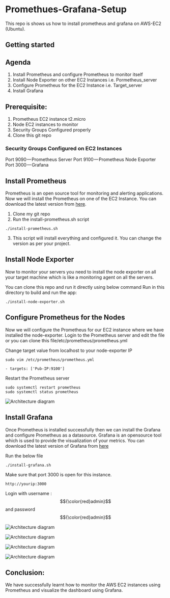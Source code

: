 # Promethues-Grafana-Setup
This repo is shows us how to install prometheus and grafana on AWS-EC2 (Ubuntu).

## Getting started

## Agenda
1.  Install Prometheus and configure Prometheus to monitor itself
2.  Install Node Exporter on other EC2 Instances i.e. Pormetheus_server
3.  Configure Prometheus for the EC2 Instance i.e. Target_server
4.  Install Grafana

##  Prerequisite:
1.  Prometheus EC2 instance t2.micro 
2.  Node EC2 instances to monitor
3.  Security Groups Configured properly
4.  Clone this git repo

### Security Groups Configured on EC2 Instances
Port 9090 — Prometheus Server
Port 9100 — Prometheus Node Exporter
Port 3000 — Grafana

##  Install Prometheus
Prometheus is an open source tool for monitoring and alerting applications.
Now we will install the Prometheus on one of the EC2 Instance. You can download the latest version from [here](https://prometheus.io/download/).

1.  Clone my git repo
2.  Run the install-prometheus.sh script
```shell
./install-prometheus.sh
```
3.  This script will install everything and configured it. You can change the version as per your project.

##  Install Node Exporter

Now to monitor your servers you need to install the node exporter on all your target machine which is like a monitoring agent on all the servers.

You can clone this repo and run it directly using below command
Run in this directory to build and run the app:
```shell
./install-node-exporter.sh
```
##  Configure Prometheus for the Nodes
Now we will configure the Prometheus for our EC2 instance where we have installed the node-exporter. Login to the Prometheus server and edit the file or you can clone this file/etc/prometheus/prometheus.yml

Change target value from localhost to your node-exporter IP
```shell
sudo vim /etc/prometheus/prometheus.yml
```
```shell
- targets: ['Pub-IP:9100']
```
Restart the Prometheus server
```shell
sudo systemctl restart prometheus
sudo systemctl status prometheus
```

![Architecture diagram](architecture.excalidraw.png)

##  Install Grafana

Once Prometheus is installed successfully then we can install the Grafana and configure Prometheus as a datasource. Grafana is an opensource tool which is used to provide the visualization of your metrics. 
You can download the latest version of Grafana from [here](https://grafana.com/grafana/download)

Run the below file
```shell
./install-grafana.sh
```
Make sure that port 3000 is open for this instance.
```shell
http://yourip:3000
```
Login with username : $${\color{red}admin}$$ and password $${\color{red}admin}$$

![Architecture diagram](architecture.excalidraw.png)

![Architecture diagram](architecture.excalidraw.png)

![Architecture diagram](architecture.excalidraw.png)

![Architecture diagram](architecture.excalidraw.png)


##  Conclusion:

We have successfully learnt how to monitor the AWS EC2 instances using Prometheus and visualize the dashboard using Grafana.
